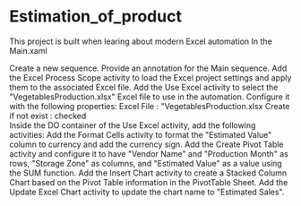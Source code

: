 # Estimation_of_product
This project is built when learing about modern Excel automation
In the Main.xaml  

Create a new sequence.
Provide an annotation for the Main sequence. 
Add the Excel Process Scope activity to load the Excel project settings and apply them to the associated Excel file.
Add the Use Excel activity to select the "VegetablesProduction.xlsx" Excel file to use in the automation. 
Configure it with the following properties:
Excel File : "VegetablesProduction.xlsx
Create if not exist : checked  
Inside the DO container of the Use Excel activity, add the following activities: 
Add the Format Cells activity to format the "Estimated Value" column to currency and add the currency sign.
Add the Create Pivot Table activity and configure it to have "Vendor Name" and "Production Month" as rows, "Storage Zone" as columns, and "Estimated Value" as a value using the SUM function.
Add the Insert Chart activity to create a Stacked Column Chart based on the Pivot Table information in the PivotTable Sheet.
Add the Update Excel Chart activity to update the chart name to "Estimated Sales".
